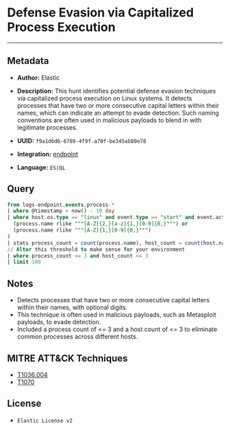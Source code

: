 # Defense Evasion via Capitalized Process Execution

---

## Metadata

- **Author:** Elastic
- **Description:** This hunt identifies potential defense evasion techniques via capitalized process execution on Linux systems. It detects processes that have two or more consecutive capital letters within their names, which can indicate an attempt to evade detection. Such naming conventions are often used in malicious payloads to blend in with legitimate processes.

- **UUID:** `f9a1d6d6-6789-4f9f-a70f-be345ab80e78`
- **Integration:** [endpoint](https://docs.elastic.co/integrations/endpoint)
- **Language:** `ES|QL`

## Query

```sql
from logs-endpoint.events.process-*
| where @timestamp > now() - 10 day
| where host.os.type == "linux" and event.type == "start" and event.action == "exec" and (
  (process.name rlike """[A-Z]{2,}[a-z]{1,}[0-9]{0,}""") or
  (process.name rlike """[A-Z]{1,}[0-9]{0,}""")
)
| stats process_count = count(process.name), host_count = count(host.name) by process.name
// Alter this threshold to make sense for your environment
| where process_count <= 3 and host_count <= 3
| limit 100
```

## Notes

- Detects processes that have two or more consecutive capital letters within their names, with optional digits.
- This technique is often used in malicious payloads, such as Metasploit payloads, to evade detection.
- Included a process count of <= 3 and a host count of <= 3 to eliminate common processes across different hosts.
## MITRE ATT&CK Techniques

- [T1036.004](https://attack.mitre.org/techniques/T1036/004)
- [T1070](https://attack.mitre.org/techniques/T1070)

## License

- `Elastic License v2`
